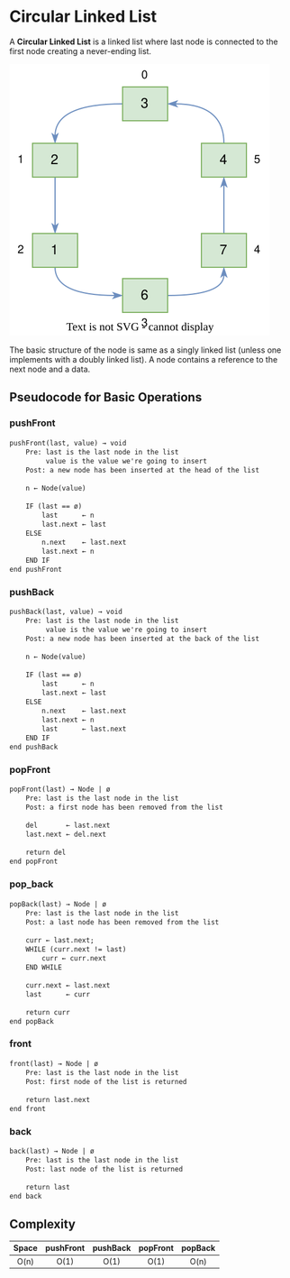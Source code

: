 # Circular Linked List

A **Circular Linked List** is a linked list where last node is connected to the first node creating a never-ending list.

![Circular Queue](../circular-queue/circular-queue.svg)

The basic structure of the node is same as a singly linked list (unless one implements with a doubly linked list). A node contains a reference to the next node and a data.

## Pseudocode for Basic Operations

### pushFront

```text
pushFront(last, value) → void
    Pre: last is the last node in the list
         value is the value we're going to insert
    Post: a new node has been inserted at the head of the list

    n ← Node(value)

    IF (last == ø)
        last      ← n
        last.next ← last
    ELSE
        n.next    ← last.next
        last.next ← n
    END IF
end pushFront
```

### pushBack

```text
pushBack(last, value) → void
    Pre: last is the last node in the list
         value is the value we're going to insert
    Post: a new node has been inserted at the back of the list

    n ← Node(value)

    IF (last == ø)
        last      ← n
        last.next ← last
    ELSE
        n.next    ← last.next
        last.next ← n
        last      ← last.next
    END IF
end pushBack
```

### popFront

```text
popFront(last) → Node | ø
    Pre: last is the last node in the list
    Post: a first node has been removed from the list

    del       ← last.next
    last.next ← del.next

    return del
end popFront
```

### pop_back

```text
popBack(last) → Node | ø
    Pre: last is the last node in the list
    Post: a last node has been removed from the list

    curr ← last.next;
    WHILE (curr.next != last)
        curr ← curr.next
    END WHILE

    curr.next ← last.next
    last      ← curr

    return curr
end popBack
```

### front

```text
front(last) → Node | ø
    Pre: last is the last node in the list
    Post: first node of the list is returned

    return last.next
end front
```

### back

```text
back(last) → Node | ø
    Pre: last is the last node in the list
    Post: last node of the list is returned

    return last
end back
```

## Complexity

| Space | pushFront | pushBack | popFront | popBack |
| :---: | :-------: | :------: | :------: | :-----: |
| O(n)  |   O(1)    |   O(1)   |   O(1)   |  O(n)   |
